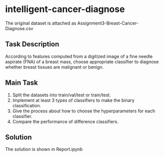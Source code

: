 # intelligent-cancer-diagnose  
The original dataset is attached as Assignment3-Breast-Cancer-Diagnose.csv  

## Task Description
According to features computed from a digitized image of a fine needle aspirate (FNA) of a breast mass, choose appropriate classifier to diagnose whether breast tissues are malignant or benign.  

## Main Task  
1. Split the datasets into train/val/test or train/test.
2. Implement at least 3 types of classifiers to make the binary classification.
3. Give the process about how to choose the hyperparameters for each classifier.
4. Compare the performance of difference classifiers.  

## Solution
The solution is shown in Report.ipynb
